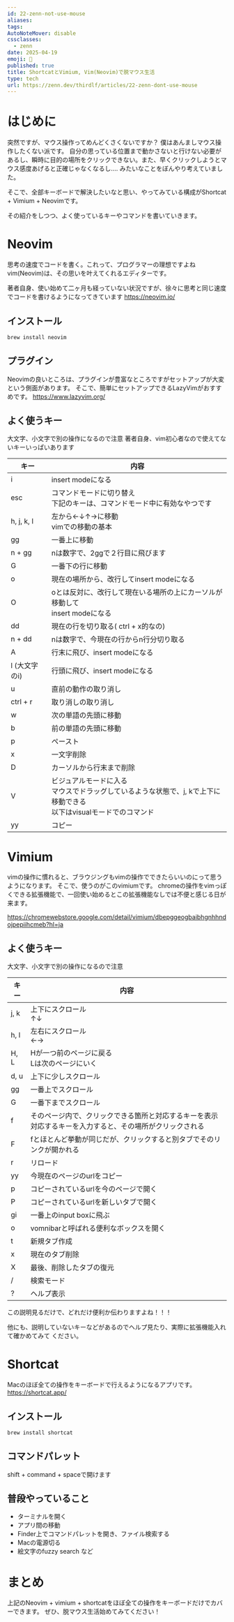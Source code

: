 ```yaml
---
id: 22-zenn-not-use-mouse
aliases: 
tags: 
AutoNoteMover: disable
cssclasses:
  - zenn
date: 2025-04-19
emoji: 🐀
published: true
title: ShortcatとVimium, Vim(Neovim)で脱マウス生活
type: tech
url: https://zenn.dev/thirdlf/articles/22-zenn-dont-use-mouse
---
```

# はじめに
突然ですが、マウス操作ってめんどくさくないですか？
僕はあんましマウス操作したくない派です。
自分の思っている位置まで動かさないと行けない必要があるし、瞬時に目的の場所をクリックできない。また、早くクリックしようとマウス感度あげると正確じゃなくなるし....
みたいなことをぼんやり考えていました。

そこで、全部キーボードで解決したいなと思い、やってみている構成がShortcat + Vimium + Neovimです。

その紹介をしつつ、よく使っているキーやコマンドを書いていきます。

# Neovim
思考の速度でコードを書く。これって、プログラマーの理想ですよね
vim(Neovim)は、その思いを叶えてくれるエディターです。

著者自身、使い始めて二ヶ月も経っていない状況ですが、徐々に思考と同じ速度でコードを書けるようになってきています
https://neovim.io/

## インストール
```sh
brew install neovim
```

## プラグイン
Neovimの良いところは、プラグインが豊富なところですがセットアップが大変という側面があります。
そこで、簡単にセットアップできるLazyVimがおすすめです。
https://www.lazyvim.org/

## よく使うキー
大文字、小文字で別の操作になるので注意
著者自身、vim初心者なので使えてないキーいっぱいあります

| キー         | 内容                                                                    |
| ---------- | --------------------------------------------------------------------- |
| i          | insert modeになる                                                        |
| esc        | コマンドモードに切り替え<br>下記のキーは、コマンドモード中に有効なやつです                               |
| h, j, k, l | 左から←↓↑→に移動<br>vimでの移動の基本                                              |
| gg         | 一番上に移動                                                                |
| n + gg     | nは数字で、2ggで２行目に飛びます                                                    |
| G          | 一番下の行に移動                                                              |
| o          | 現在の場所から、改行してinsert modeになる                                            |
| O          | oとは反対に、改行して現在いる場所の上にカーソルが移動して<br>insert modeになる                       |
| dd         | 現在の行を切り取る( ctrl + x的なの)                                               |
| n + dd     | nは数字で、今現在の行からn行分切り取る                                                  |
| A          | 行末に飛び、insert modeになる                                                  |
| l (大文字のi)  | 行頭に飛び、insert modeになる                                                  |
| u          | 直前の動作の取り消し                                                            |
| ctrl + r   | 取り消しの取り消し                                                             |
| w          | 次の単語の先頭に移動                                                            |
| b          | 前の単語の先頭に移動                                                            |
| p          | ペースト                                                                  |
| x          | 一文字削除                                                                 |
| D          | カーソルから行末まで削除                                                          |
| V          | ビジュアルモードに入る<br>マウスでドラッグしているような状態で、j, kで上下に移動できる<br>以下はvisualモードでのコマンド |
| yy         | コピー                                                                   |

# Vimium
vimの操作に慣れると、ブラウジングもvimの操作でできたらいいのにって思うようになります。
そこで、使うのがこのvimiumです。
chromeの操作をvimっぽくできる拡張機能で、一回使い始めるとこの拡張機能なしでは不便と感じる日が来ます。

https://chromewebstore.google.com/detail/vimium/dbepggeogbaibhgnhhndojpepiihcmeb?hl=ja


## よく使うキー
大文字、小文字で別の操作になるので注意

| キー   | 内容                                                                  |
| ---- | ------------------------------------------------------------------- |
| j, k | 上下にスクロール<br>↑↓                                                      |
| h, l | 左右にスクロール<br>←→                                                      |
| H, L | Hが一つ前のページに戻る<br>Lは次のページにいく                                          |
| d, u | 上下に少しスクロール                                                          |
| gg   | 一番上でスクロール                                                           |
| G    | 一番下までスクロール                                                          |
| f    | そのページ内で、クリックできる箇所と対応するキーを表示<br>対応するキーを入力すると、その場所がクリックされる            |
| F    | fとほとんど挙動が同じだが、クリックすると別タブでそのリンクが開かれる                                 |
| r    | リロード                                                                |
| yy   | 今現在のページのurlをコピー                                                     |
| p    | コピーされているurlを今のページで開く                                                |
| P    | コピーされているurlを新しいタブで開く                                                |
| gi   | 一番上のinput boxに飛ぶ                                                    |
| o    | vomnibarと呼ばれる便利なボックスを開く                                             |
| t    | 新規タブ作成                                                              |
| x    | 現在のタブ削除                                                             |
| X    | 最後、削除したタブの復元                                                        |
| /    | 検索モード                                                               |
| ?    | ヘルプ表示                                                               |

この説明見るだけで、どれだけ便利か伝わりますよね！！！

他にも、説明していないキーなどがあるのでヘルプ見たり、実際に拡張機能入れて確かめてみて
ください。


# Shortcat
Macのほぼ全ての操作をキーボードで行えるようになるアプリです。
https://shortcat.app/

## インストール
```sh
brew install shortcat
```

## コマンドパレット
shift + command + spaceで開けます

## 普段やっていること
 - ターミナルを開く
 - アプリ間の移動
 - Finder上でコマンドパレットを開き、ファイル検索する
 - Macの電源切る
 - 絵文字のfuzzy search 
 など

# まとめ
上記のNeovim + vimium + shortcatをほぼ全ての操作をキーボードだけでカバーできます。
ぜひ、脱マウス生活始めてみてください！



